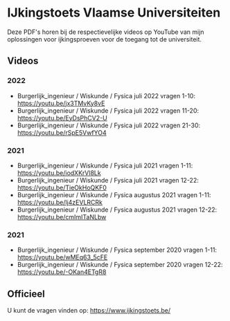 # IJkingstoets Vlaamse Universiteiten #

Deze PDF's horen bij de respectievelijke videos op YouTube van mijn oplossingen voor ijkingsproeven voor de toegang tot de universiteit.

## Videos ##
### 2022 ###
* Burgerlijk_ingenieur / Wiskunde / Fysica juli 2022 vragen 1-10: https://youtu.be/jx3TMvKy8vE
* Burgerlijk_ingenieur / Wiskunde / Fysica juli 2022 vragen 11-20: https://youtu.be/EyDsPhCV2-U
* Burgerlijk_ingenieur / Wiskunde / Fysica juli 2022 vragen 21-30: https://youtu.be/rSpE5VwfYO4

### 2021 ###
* Burgerlijk_ingenieur / Wiskunde / Fysica juli 2021 vragen 1-11: https://youtu.be/iodXKrVl8Lk
* Burgerlijk_ingenieur / Wiskunde / Fysica juli 2021 vragen 12-22: https://youtu.be/TieOkHoQKF0
* Burgerlijk_ingenieur / Wiskunde / Fysica augustus 2021 vragen 1-11: https://youtu.be/lj4zEVLRCRk
* Burgerlijk_ingenieur / Wiskunde / Fysica augustus 2021 vragen 12-22: https://youtu.be/cmImITaNLbw

### 2021 ###
* Burgerlijk_ingenieur / Wiskunde / Fysica september 2020 vragen 1-11: https://youtu.be/wMEq63_5cFE
* Burgerlijk_ingenieur / Wiskunde / Fysica september 2020 vragen 12-22: https://youtu.be/-OKan4ETgR8

## Officieel ##
U kunt de vragen vinden op: https://www.ijkingstoets.be/
